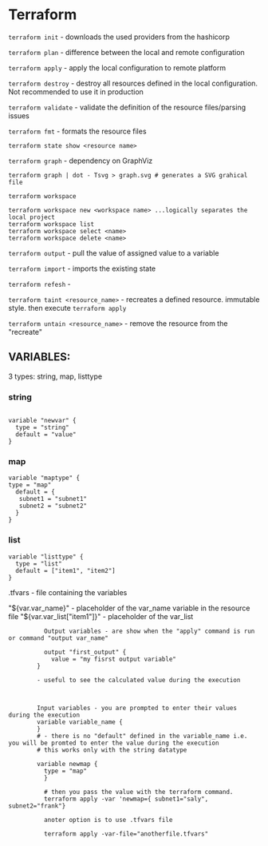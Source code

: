 # Terraform


```terraform init``` - downloads the used providers from the hashicorp

```terraform plan``` - difference between the local and remote configuration

```terraform apply``` - apply the local configuration to remote platform

```terraform destroy``` - destroy all resources defined in the local configuration. Not recommended to use it in production

```terraform validate``` - validate the definition of the resource files/parsing issues

```terraform fmt``` - formats the resource files

```terraform state show <resource name>```

```terraform graph``` - dependency on GraphViz
```
terraform graph | dot - Tsvg > graph.svg # generates a SVG grahical file
```

```terraform workspace```
```
terraform workspace new <workspace name> ...logically separates the local project
terraform workspace list
terraform workspace select <name>
terraform workspace delete <name>
```

```terraform output``` - pull the value of assigned value to a variable

```terraform import``` - imports the existing state

```terraform refesh``` - 

```terraform taint <resource_name>``` - recreates a defined resource. immutable style. 
then execute ```terraform apply```

```terraform untain <resource_name>``` - remove the resource from the "recreate"

## VARIABLES:
3 types: string, map, listtype

### string
```

variable "newvar" {
  type = "string"
  default = "value"
}
```

### map

```
variable "maptype" {
type = "map"
  default = {
   subnet1 = "subnet1"
   subnet2 = "subnet2"
  }
}
```

### list

```
variable "listtype" {
  type = "list"
  default = ["item1", "item2"]
}
```

.tfvars - file containing the variables

"${var.var_name}" - placeholder of the var_name variable in the resource file
		      "${var.var_list["item1"]}" - placeholder of the var_list


		      Output variables - are show when the "apply" command is run or command "output var_name"

		      output "first_output" {
		        value = "my fisrst output variable"
			}

			- useful to see the calculated value during the execution



			Input variables - you are prompted to enter their values during the execution
			variable variable_name {
			}
			# - there is no "default" defined in the variable_name i.e. you will be promted to enter the value during the execution
			# this works only with the string datatype

			variable newmap {
			  type = "map"
			  }

			  # then you pass the value with the terraform command.
			  terraform apply -var 'newmap={ subnet1="saly", subnet2="frank"}

			  anoter option is to use .tfvars file

			  terraform apply -var-file="anotherfile.tfvars"


